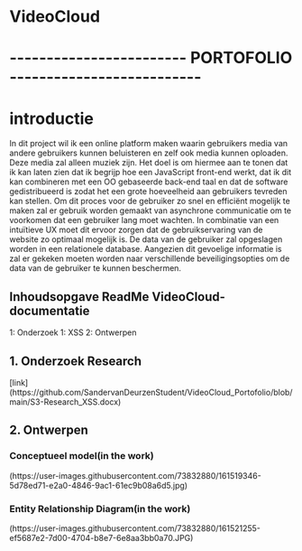# VideoCloud

<h1 id="top">------------------------ PORTOFOLIO --------------------------</h2>
 

# introductie
In dit project wil ik een online platform maken waarin gebruikers media van andere gebruikers kunnen beluisteren en zelf ook media kunnen oploaden. Deze media zal alleen muziek zijn. Het doel is om hiermee aan te tonen dat ik kan laten zien dat ik begrijp hoe een JavaScript front-end werkt, dat ik dit kan combineren met een OO gebaseerde back-end taal en dat de software gedistribueerd is zodat het een grote hoeveelheid aan gebruikers tevreden kan stellen. Om dit proces voor de gebruiker zo snel en efficiënt mogelijk te maken zal er gebruik worden gemaakt van asynchrone communicatie om te voorkomen dat een gebruiker lang moet wachten. In combinatie van een intuïtieve UX moet dit ervoor zorgen dat de gebruikservaring van de website zo optimaal mogelijk is. De data van de gebruiker zal opgeslagen worden in een relationele database. Aangezien dit gevoelige informatie is zal er gekeken moeten worden naar verschillende beveiligingsopties om de data van de gebruiker te kunnen beschermen.


<h2 id="top">Inhoudsopgave ReadMe VideoCloud-documentatie</h2>
1: Onderzoek 1: XSS
2: Ontwerpen


<h2>1. Onderzoek Research</h2>
[link] (https://github.com/SandervanDeurzenStudent/VideoCloud_Portofolio/blob/main/S3-Research_XSS.docx)
<h2>2. Ontwerpen</h2>

<h3>Conceptueel model(in the work)</h3>
(https://user-images.githubusercontent.com/73832880/161519346-5d78ed71-e2a0-4846-9ac1-61ec9b08a6d5.jpg)

<h3>Entity Relationship Diagram(in the work)</h3>
(https://user-images.githubusercontent.com/73832880/161521255-ef5687e2-7d00-4704-b8e7-6e8aa3bb0a70.JPG)

